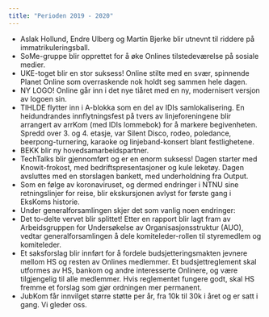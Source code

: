 ```yaml
---
title: "Perioden 2019 - 2020"
---
```


- Aslak Hollund, Endre Ulberg og Martin Bjerke blir utnevnt til riddere på immatrikuleringsball.
- SoMe-gruppe blir opprettet for å øke Onlines tilstedeværelse på sosiale medier. 
- UKE-toget blir en stor suksess! Online stilte med en svær, spinnende Planet Online som overraskende nok holdt seg sammen hele dagen.
- NY LOGO! Online går inn i det nye tiåret med en ny, modernisert versjon av logoen sin.
- TIHLDE flytter inn i A-blokka som en del av IDIs samlokalisering. En heidundrandes innflytningsfest på tvers av linjeforeningene blir arrangert av arrKom (med IDIs lommebok) for å markere begivenheten. Spredd over 3. og 4. etasje, var Silent Disco, rodeo, poledance, beerpong-turnering, karaoke og linjeband-konsert blant festlighetene.
- BEKK blir ny hovedsamarbeidspartner.
- TechTalks blir gjennomført og er en enorm suksess! Dagen starter med Knowit-frokost, med bedriftspresentasjoner og kule leketøy. Dagen avsluttes med en storslagen bankett, med underholdning fra Output. 
- Som en følge av koronaviruset, og dermed endringer i NTNU sine retningslinjer for reise, blir ekskursjonen avlyst for første gang i EksKoms historie. 
- Under generalforsamlingen skjer det som vanlig noen endringer: 
- Det to-delte vervet blir splittet! Etter en rapport blir lagt fram av Arbeidsgruppen for Undersøkelse av Organisasjonsstruktur (AUO), vedtar generalforsamlingen å dele komiteleder-rollen til styremedlem og komiteleder.
- Et saksforslag blir innført for å fordele budsjetteringsmakten jevnere mellom HS og resten av Onlines medlemmer. Et budsjettreglement skal utformes av HS, bankom og andre interesserte Onlinere, og være tilgjengelig til alle medlemmer. Hvis reglementet fungere godt, skal HS fremme et forslag som gjør ordningen mer permanent.
- JubKom får innvilget større støtte per år, fra 10k til 30k i året og er satt i gang. Vi gleder oss.